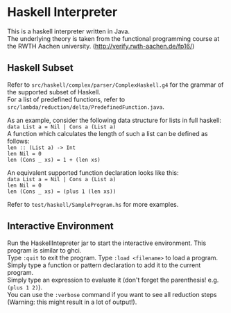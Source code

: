 # Haskell Interpreter

This is a haskell interpreter written in Java.  
The underlying theory is taken from the functional programming course at the RWTH Aachen university. (http://verify.rwth-aachen.de/fp16/)  
  
## Haskell Subset
Refer to `src/haskell/complex/parser/ComplexHaskell.g4` for the grammar of the supported subset of Haskell.  
For a list of predefined functions, refer to `src/lambda/reduction/delta/PredefinedFunction.java`.  
  
As an example, consider the following data structure for lists in full haskell:  
`data List a = Nil | Cons a (List a)`  
A function which calculates the length of such a list can be defined as follows:  
`len :: (List a) -> Int`  
`len Nil = 0`  
`len (Cons _ xs) = 1 + (len xs)`  
  
An equivalent supported function declaration looks like this:  
`data List a = Nil | Cons a (List a)`  
`len Nil = 0`  
`len (Cons _ xs) = (plus 1 (len xs))`  
  
Refer to `test/haskell/SampleProgram.hs` for more examples.  
  
## Interactive Environment
Run the HaskellIntepreter jar to start the interactive environment. This program is similar to ghci.  
Type `:quit` to exit the program. Type `:load <filename>` to load a program.  
Simply type a function or pattern declaration to add it to the current program.  
Simply type an expression to evaluate it (don't forget the parenthesis! e.g. `(plus 1 2)`).  
You can use the `:verbose` command if you want to see all reduction steps (Warning: this might result in a lot of output!).  
